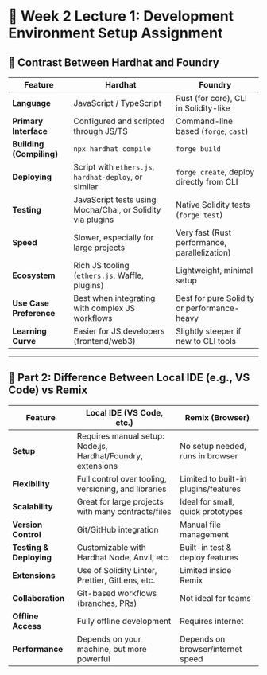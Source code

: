 # 📘 Week 2 Lecture 1: Development Environment Setup Assignment

## 🔹 Contrast Between Hardhat and Foundry

| **Feature**             | **Hardhat**                                                 | **Foundry**                                     |
|-------------------------|-------------------------------------------------------------|-------------------------------------------------|
| **Language**            | JavaScript / TypeScript                                     | Rust (for core), CLI in Solidity-like           |
| **Primary Interface**   | Configured and scripted through JS/TS                       | Command-line based (`forge`, `cast`)            |
| **Building (Compiling)**| `npx hardhat compile`                                       | `forge build`                                   |
| **Deploying**           | Script with `ethers.js`, `hardhat-deploy`, or similar       | `forge create`, deploy directly from CLI        |
| **Testing**             | JavaScript tests using Mocha/Chai, or Solidity via plugins  | Native Solidity tests (`forge test`)            |
| **Speed**               | Slower, especially for large projects                        | Very fast (Rust performance, parallelization)   |
| **Ecosystem**           | Rich JS tooling (`ethers.js`, Waffle, plugins)              | Lightweight, minimal setup                      |
| **Use Case Preference** | Best when integrating with complex JS workflows             | Best for pure Solidity or performance-heavy     |
| **Learning Curve**      | Easier for JS developers (frontend/web3)                    | Slightly steeper if new to CLI tools            |

---

## 🔹 Part 2: Difference Between Local IDE (e.g., VS Code) vs Remix

| **Feature**           | **Local IDE (VS Code, etc.)**                               | **Remix (Browser)**                   |
|-----------------------|--------------------------------------------------------------|----------------------------------------|
| **Setup**             | Requires manual setup: Node.js, Hardhat/Foundry, extensions | No setup needed, runs in browser       |
| **Flexibility**       | Full control over tooling, versioning, and libraries        | Limited to built-in plugins/features   |
| **Scalability**       | Great for large projects with many contracts/files          | Ideal for small, quick prototypes      |
| **Version Control**   | Git/GitHub integration                                       | Manual file management                 |
| **Testing & Deploying**| Customizable with Hardhat Node, Anvil, etc.                | Built-in test & deploy features        |
| **Extensions**        | Use of Solidity Linter, Prettier, GitLens, etc.             | Limited inside Remix                   |
| **Collaboration**     | Git-based workflows (branches, PRs)                         | Not ideal for teams                    |
| **Offline Access**    | Fully offline development                                   | Requires internet                      |
| **Performance**       | Depends on your machine, but more powerful                  | Depends on browser/internet speed      |
